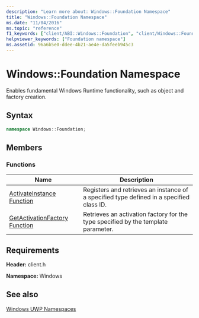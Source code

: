 ```yaml
---
description: "Learn more about: Windows::Foundation Namespace"
title: "Windows::Foundation Namespace"
ms.date: "11/04/2016"
ms.topic: "reference"
f1_keywords: ["client/ABI::Windows::Foundation", "client/Windows::Foundation"]
helpviewer_keywords: ["Foundation namespace"]
ms.assetid: 96a6b5e0-ddee-4b21-ae4e-da5feeb945c3
---
```

# Windows::Foundation Namespace

Enables fundamental Windows Runtime functionality, such as object and factory creation.

## Syntax

```cpp
namespace Windows::Foundation;
```

## Members

### Functions

|Name|Description|
|----------|-----------------|
|[ActivateInstance Function](activateinstance-function.md)|Registers and retrieves an instance of a specified type defined in a specified class ID.|
|[GetActivationFactory Function](getactivationfactory-function.md)|Retrieves an activation factory for the type specified by the template parameter.|

## Requirements

**Header:** client.h

**Namespace:** Windows

## See also

[Windows UWP Namespaces](/uwp/api/)
